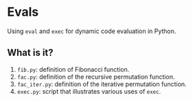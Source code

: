 # Evals
Using `eval` and `exec` for dynamic code evaluation in Python.

## What is it?
1. `fib.py`: definition of Fibonacci function.
1. `fac.py`: definition of the recursive permutation function.
1. `fac_iter.py`: definition of the iterative permutation function.
1. `exec.py`: script that illustrates various uses of `exec`.
